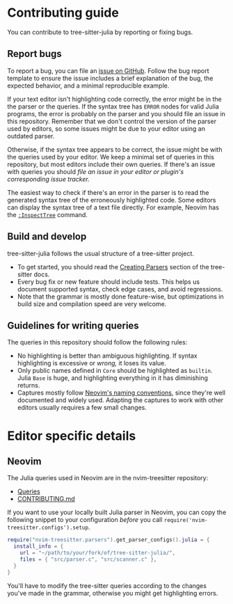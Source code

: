 # Contributing guide

You can contribute to tree-sitter-julia by reporting or fixing bugs.


## Report bugs

To report a bug, you can file an [issue on GitHub](https://github.com/tree-sitter/tree-sitter-julia/issues).
Follow the bug report template to ensure the issue includes a brief explanation of the bug,
the expected behavior, and a minimal reproducible example.

If your text editor isn't highlighting code correctly, the error might be in the the parser or the queries.
If the syntax tree has `ERROR` nodes for valid Julia programs, the error is probably on the parser and
you should file an issue in this repository. Remember that we don't control the version of the parser used by editors,
so some issues might be due to your editor using an outdated parser.

Otherwise, if the syntax tree appears to be correct, the issue might be with the queries used by your editor.
We keep a minimal set of queries in this repository, but most editors include their own queries.
If there's an issue with queries you should _file an issue in your editor or plugin's corresponding issue tracker._

The easiest way to check if there's an error in the parser is to read the generated syntax tree of the erroneously highlighted code.
Some editors can display the syntax tree of a text file directly.
For example, Neovim has the [`:InspectTree`](https://neovim.io/doc/user/treesitter.html#vim.treesitter.inspect_tree()) command.


## Build and develop

tree-sitter-julia follows the usual structure of a tree-sitter project.
- To get started, you should read the [Creating Parsers](https://tree-sitter.github.io/tree-sitter/creating-parsers) section of the tree-sitter docs.
- Every bug fix or new feature should include tests. This helps us document supported syntax, check edge cases, and avoid regressions.
- Note that the grammar is mostly done feature-wise, but optimizations in build size and compilation speed are very welcome.


## Guidelines for writing queries

The queries in this repository should follow the following rules:

- No highlighting is better than ambiguous highlighting.
  If syntax highlighting is excessive or _wrong,_ it loses its value.
- Only public names defined in `Core` should be highlighted as `builtin`.
  Julia `Base` is huge, and highlighting everything in it has diminishing returns.
- Captures mostly follow [Neovim's naming conventions](https://neovim.io/doc/user/treesitter.html#treesitter-highlight-groups),
  since they're well documented and widely used.
  Adapting the captures to work with other editors usually requires a few small changes.


# Editor specific details

## Neovim

The Julia queries used in Neovim are in the nvim-treesitter repository:
- [Queries](https://github.com/nvim-treesitter/nvim-treesitter/tree/master/queries/julia)
- [CONTRIBUTING.md](https://github.com/nvim-treesitter/nvim-treesitter/blob/master/CONTRIBUTING.md)

If you want to use your locally built Julia parser in Neovim, you can copy the following snippet
to your configuration _before_ you call `require('nvim-treesitter.configs').setup`.

```lua
require("nvim-treesitter.parsers").get_parser_configs().julia = {
  install_info = {
    url = "~/path/to/your/fork/of/tree-sitter-julia/",
    files = { "src/parser.c", "src/scanner.c" },
  }
}
```

You'll have to modify the tree-sitter queries according to the changes you've made in the grammar,
otherwise you might get highlighting errors.
